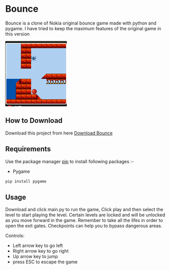 # Bounce



Bounce is a clone of Nokia original bounce game made with python and pygame. I have tried to keep the maximum features of the original game in this version

![Alt text](app.png?raw=true "Bounce")

## How to Download

Download this project from here [Download Bounce](https://downgit.github.io/#/home?url=https://github.com/pyGuru123/Python-Games/tree/master/Bounce)

## Requirements

Use the package manager [pip](https://pip.pypa.io/en/stable/) to install following packages :-

* Pygame

```bash
pip install pygame
```

## Usage

Download and click main.py to run the game, Click play and then select the level to start playing the level. Certain levels are locked and will be unlocked as you move forward in the game. Remember to take all the lifes in order to open the exit gates. Checkpoints can help you to bypass dangerous areas.

Controls:

* Left arrow key to go left
* Right arrow key to go right
* Up arrow key to jump
* press ESC to escape the game
